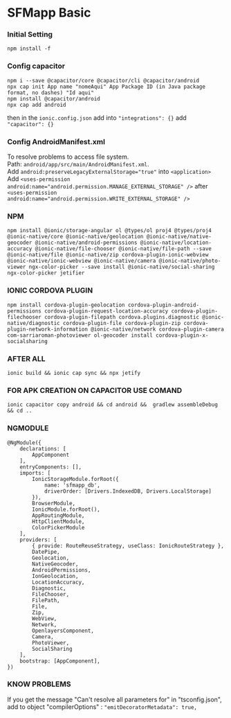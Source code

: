 # SFMapp Basic

### Initial Setting
`npm install -f`

### Config capacitor
```
npm i --save @capacitor/core @capacitor/cli @capacitor/android 
npx cap init App name "nomeAqui" App Package ID (in Java package format, no dashes) "Id aqui"
npm install @capacitor/android
npx cap add android
```
then in the `ionic.config.json` add into `"integrations": {}` add `"capacitor": {}`

### Config AndroidManifest.xml
To resolve problems to access file system. <br>
Path: `android/app/src/main/AndroidManifest.xml`. <br>
Add `android:preserveLegacyExternalStorage="true"` into `<application>` <br>
Add `<uses-permission android:name="android.permission.MANAGE_EXTERNAL_STORAGE" />` after `<uses-permission android:name="android.permission.WRITE_EXTERNAL_STORAGE" />`

### NPM
`npm install @ionic/storage-angular ol @types/ol proj4 @types/proj4 @ionic-native/core @ionic-native/geolocation @ionic-native/native-geocoder @ionic-native/android-permissions @ionic-native/location-accuracy @ionic-native/file-chooser @ionic-native/file-path --save @ionic-native/file @ionic-native/zip cordova-plugin-ionic-webview @ionic-native/ionic-webview @ionic-native/camera @ionic-native/photo-viewer ngx-color-picker --save install @ionic-native/social-sharing ngx-color-picker jetifier` 

### IONIC CORDOVA PLUGIN
`npm install cordova-plugin-geolocation cordova-plugin-android-permissions cordova-plugin-request-location-accuracy cordova-plugin-filechooser cordova-plugin-filepath cordova.plugins.diagnostic @ionic-native/diagnostic cordova-plugin-file cordova-plugin-zip cordova-plugin-network-information @ionic-native/network cordova-plugin-camera com-sarriaroman-photoviewer ol-geocoder install cordova-plugin-x-socialsharing`

### AFTER ALL
`ionic build && ionic cap sync && npx jetify`

### FOR APK CREATION ON CAPACITOR USE COMAND
`ionic capacitor copy android && cd android &&  gradlew assembleDebug && cd ..`

### NGMODULE
```
@NgModule({
	declarations: [
		AppComponent
	],
	entryComponents: [],
	imports: [
		IonicStorageModule.forRoot({
			name: 'sfmapp_db',
			driverOrder: [Drivers.IndexedDB, Drivers.LocalStorage]
		}),
		BrowserModule,
		IonicModule.forRoot(),
		AppRoutingModule,
		HttpClientModule,
		ColorPickerModule
	],
	providers: [
		{ provide: RouteReuseStrategy, useClass: IonicRouteStrategy },
		DatePipe,
		Geolocation,
		NativeGeocoder,
		AndroidPermissions,
		IonGeolocation,
		LocationAccuracy,
		Diagnostic,
		FileChooser,
		FilePath,
		File,
		Zip,
		WebView,
		Network,
		OpenlayersComponent,
		Camera,
		PhotoViewer,
		SocialSharing
	],
	bootstrap: [AppComponent],
})
```

### KNOW PROBLEMS
If you get the message "Can't resolve all parameters for" in "tsconfig.json", add to object "compilerOptions" : `"emitDecoratorMetadata": true,`
